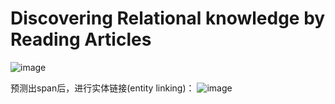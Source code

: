 # Discovering Relational knowledge by Reading Articles
![image](https://github.com/Xuweijia-buaa/Discovering-Relational-knowledge-by-Reading-Articles/assets/23491401/767dfc60-7fe7-44e6-bf27-cab8bf169019)

预测出span后，进行实体链接(entity linking)：
![image](https://github.com/Xuweijia-buaa/DRKbyMRC/assets/23491401/db371ac5-2f79-489c-8aea-8f76377d3372)


